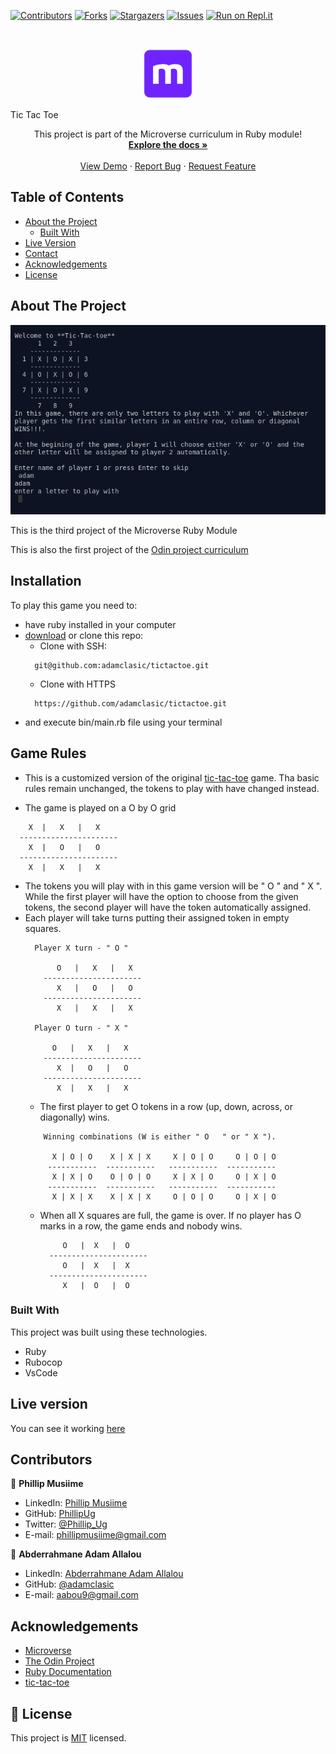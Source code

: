 <!--
*** Thanks for checking out this README Template. If you have a suggestion that would
*** make this better, please fork the repo and create a pull request or simply open
*** an issue with the tag "enhancement".
*** Thanks again! Now go create something AMAZING! :D
-->

<!-- PROJECT SHIELDS -->
<!--
*** I'm using markdown "reference style" links for readability.
*** Reference links are enclosed in brackets [ ] instead of parentheses ( ).
*** See the bottom of this document for the declaration of the reference variables
*** for contributors-url, forks-url, etc. This is an optional, concise syntax you may use.
*** https://www.markdownguide.org/basic-syntax/#reference-style-links
-->
[![Contributors][contributors-shield]][contributors-url]
[![Forks][forks-shield]][forks-url]
[![Stargazers][stars-shield]][stars-url]
[![Issues][issues-shield]][issues-url]
[![Run on Repl.it](https://repl.it/badge/github/adamclasic/tictactoe)](https://repl.it/@PhillipUg/tictactoe )

<!-- PROJECT LOGO -->
<br />
<p align="center">
  <a href="https://github.com/adamclasic/tictactoe">
    <img src="images/microverse.png" alt="Logo" width="80" height="80">
  </a>

  <hO align="center">Tic Tac Toe</hO>

  <p align="center">
    This project is part of the Microverse curriculum in Ruby module!
    <br />
    <a href="https://github.com/adamclasic/tictactoe"><strong>Explore the docs »</strong></a>
    <br />
    <br />
    <a href="https://repl.it/@PhillipUg/tictactoe ">View Demo</a>
    ·
    <a href="https://github.com/adamclasic/tictactoe/issues">Report Bug</a>
    ·
    <a href="https://github.com/adamclasic/tictactoe/issues">Request Feature</a>
  </p>
</p>

<!-- TABLE OF CONTENTS -->
## Table of Contents

* [About the Project](#about-the-project)
  * [Built With](#built-with)
* [Live Version](#live-version)
* [Contact](#contact)
* [Acknowledgements](#acknowledgements)
* [License](#license)

<!-- ABOUT THE PROJECT -->
## About The Project

[![Product Name Screen Shot][product-screenshot]](https://repl.it/@PhillipUg/tictactoe )

This is the third project of the Microverse Ruby Module

This is also the first project of the [Odin project curriculum](https://www.theodinproject.com/courses/ruby-programming/lessons/oop)

<!-- ABOUT THE PROJECT -->
## Installation

To play this game you need to:
* have ruby installed in your computer
* [download](https://github.com/adamclasic/tictactoe/archive/master.zip) or clone this repo:
  - Clone with SSH:
  ```
    git@github.com:adamclasic/tictactoe.git
  ```
  - Clone with HTTPS
  ```
    https://github.com/adamclasic/tictactoe.git
  ```
* and execute bin/main.rb file using your terminal

## Game Rules

  * This is a customized version of the original [tic-tac-toe](https://en.wikipedia.org/wiki/Tic-tac-toe) game. Tha basic rules remain unchanged, the tokens to play with have changed instead.

  * The game is played on a O by O grid
  ```
      X  |   X   |   X    
    ----------------------
      X  |   O   |   O    
    ----------------------
      X  |   X   |   X      
  ```

  * The tokens you will play with in this game version will be " O " and " X ". While the first player will have the option to choose from the given tokens, the second player will have the token automatically assigned.
  * Each player will take turns putting their assigned token in empty squares.
    ```
      Player X turn - " O "

           O   |   X   |   X  
        ----------------------
           X   |   O   |   O  
        ----------------------
           X   |   X   |   X    

      Player O turn - " X "

          O   |   X   |   X  
        ----------------------
           X  |   O   |   O  
        ----------------------
           X  |   X   |   X    
    ```
    * The first player to get O tokens in a row (up, down, across, or diagonally) wins.
    ```
        Winning combinations (W is either " O   " or " X ").

          X | O | O    X | X | X     X | O | O     O | O | O
         -----------  -----------   -----------  -----------
          X | X | O    O | O | O     X | X | O     O | X | O
         -----------  -----------   -----------  -----------
          X | X | X    X | X | X     O | O | O     O | X | O
    ```
    * When all X squares are full, the game is over. If no player has O marks in a row, the game ends and nobody wins.

      ```
           O   |  X   |  O     
        ----------------------
           O   |  X   |  X    
        ----------------------
           X   |  O   |  O     
      ```




### Built With
This project was built using these technologies.
* Ruby
* Rubocop
* VsCode

<!-- LIVE VERSION -->
## Live version

You can see it working [here](https://repl.it/@PhillipUg/tictactoe )

<!-- CONTACT -->
## Contributors


👤 **Phillip Musiime**

- LinkedIn: [Phillip Musiime](https://www.linkedin.com/in/phillip-musiime-74657019a/)
- GitHub: [PhillipUg](https://github.com/PhillipUg)
- Twitter: [@Phillip_Ug](https://twitter.com/Phillip_Ug)
- E-mail: phillipmusiime@gmail.com

👤 **Abderrahmane Adam Allalou**

- LinkedIn: [Abderrahmane Adam Allalou](https://www.linkedin.com/in/abderrahmane-allalou/)
- GitHub: [@adamclasic](https://github.com/adamclasic)
- E-mail: aabou9@gmail.com


<!-- ACKNOWLEDGEMENTS -->
## Acknowledgements
* [Microverse](https://www.microverse.org/)
* [The Odin Project](https://www.theodinproject.com/)
* [Ruby Documentation](https://www.ruby-lang.org/en/documentation/)
* [tic-tac-toe](https://en.wikipedia.org/wiki/Tic-tac-toe)

<!-- MARKDOWN LINKS & IMAGES -->
<!-- https://www.markdownguide.org/basic-syntax/#reference-style-links -->
[contributors-shield]: https://img.shields.io/github/contributors/adamclasic/tictactoe.svg?style=flat-square
[contributors-url]: https://github.com/adamclasic/tictactoe/graphs/contributors
[forks-shield]: https://img.shields.io/github/forks/adamclasic/tictactoe.svg?style=flat-square
[forks-url]: https://github.com/adamclasic/tictactoe/network/members
[stars-shield]: https://img.shields.io/github/stars/adamclasic/tictactoe.svg?style=flat-square
[stars-url]: https://github.com/adamclasic/tictactoe/stargazers
[issues-shield]: https://img.shields.io/github/issues/adamclasic/tictactoe.svg?style=flat-square
[issues-url]: https://github.com/adamclasic/tictactoe/issues
[product-screenshot]: images/tic-tac-toe.png

## 📝 License

This project is [MIT](https://opensource.org/licenses/MIT) licensed.